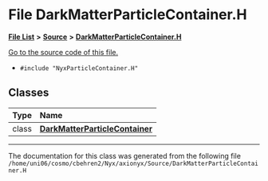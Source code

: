 
# File DarkMatterParticleContainer.H


[**File List**](files.md) **>** [**Source**](dir_74389ed8173ad57b461b9d623a1f3867.md) **>** [**DarkMatterParticleContainer.H**](DarkMatterParticleContainer_8H.md)

[Go to the source code of this file.](DarkMatterParticleContainer_8H_source.md)



* `#include "NyxParticleContainer.H"`










## Classes

| Type | Name |
| ---: | :--- |
| class | [**DarkMatterParticleContainer**](classDarkMatterParticleContainer.md) <br> |














------------------------------
The documentation for this class was generated from the following file `/home/uni06/cosmo/cbehren2/Nyx/axionyx/Source/DarkMatterParticleContainer.H`
